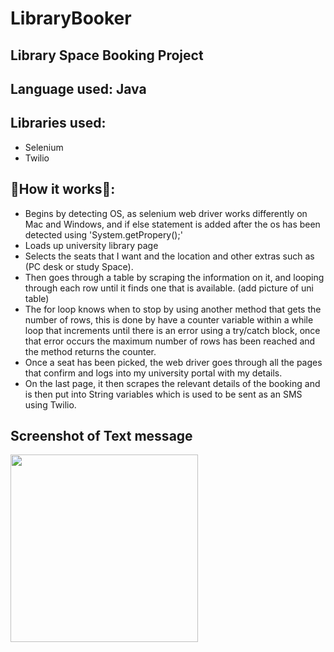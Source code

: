 # LibraryBooker


## Library Space Booking Project

## Language used: Java

## Libraries used:
- Selenium
- Twilio



## :rocket:How it works:rocket::
- Begins by detecting OS, as selenium web driver works differently on Mac and Windows, and if else statement is added after the os has been detected using 'System.getPropery();'
- Loads up university library page
- Selects the seats that I want and the location and other extras such as (PC desk or study Space).
- Then goes through a table by scraping the information on it, and looping through each row until it finds one that is available. (add picture of uni table)
- The for loop knows when to stop by using another method that gets the number of rows, this is done by have a counter variable within a while loop that increments until there is an error using a try/catch block, once that error occurs the maximum number of rows has been reached and the method returns the counter.
- Once a seat has been picked, the web driver goes through all the pages that confirm and logs into my university portal with my details.
- On the last page, it then scrapes the relevant details of the booking and is then put into String variables which is used to be sent as an SMS using Twilio.



## Screenshot of Text message

<img src="https://github.com/moe399/LibraryScriptAuto/blob/master/screenshotTwillio.jpg" width="e00" height="300">



